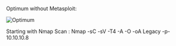Optimum without Metasploit:

![Optimum](https://user-images.githubusercontent.com/55708909/91416282-cce6a100-e86c-11ea-84df-635d1770a37d.png)

Starting with Nmap Scan :
Nmap -sC -sV -T4 -A -O -oA Legacy -p- 10.10.10.8



